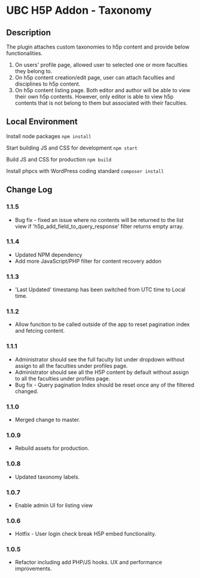 # UBC H5P Addon - Taxonomy

## Description
The plugin attaches custom taxonomies to h5p content and provide below functionalities.
1. On users' profile page, allowed user to selected one or more faculties they belong to.
2. On h5p content creation/edit page, user can attach faculties and disciplines to h5p content.
3. On h5p content listing page. Both editor and author will be able to view their own h5p contents. However, only editor is able to view h5p contents that is not belong to them but associated with their faculties.

## Local Environment
Install node packages
`npm install`

Start building JS and CSS for development
`npm start`

Build JS and CSS for production
`npm build`

Install phpcs with WordPress coding standard
`composer install`

## Change Log

### 1.1.5
- Bug fix - fixed an issue where no contents will be returned to the list view if 'h5p_add_field_to_query_response' filter returns empty array.

### 1.1.4
- Updated NPM dependency
- Add more JavaScript/PHP filter for content recovery addon

### 1.1.3
- 'Last Updated' timestamp has been switched from UTC time to Local time.

### 1.1.2
- Allow function to be called outside of the app to reset pagination index and fetcing content.

### 1.1.1
- Administrator should see the full faculty list under dropdown without assign to all the faculties under profiles page.
- Administrator should see all the H5P content by default without assign to all the faculties under profiles page.
- Bug fix - Query pagination Index should be reset once any of the filtered changed.

### 1.1.0
- Merged change to master.

### 1.0.9
- Rebuild assets for production.

### 1.0.8
- Updated taxonomy labels.

### 1.0.7
- Enable admin UI for listing view

### 1.0.6
- Hotfix - User login check break H5P embed functionality.

### 1.0.5
- Refactor including add PHP/JS hooks. UX and performance improvements.